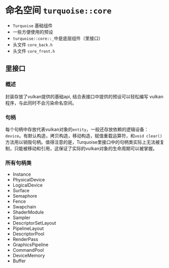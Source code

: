 # 命名空间 `turquoise::core`
* `Turquoise` 基础组件
* 一些方便使用的预设
* `turquoise::core::_`中是底层组件（里接口）
* 头文件 `core_back.h`
* 头文件 `core_front.h`

## 里接口
### 概述
封装存放了vulkan提供的基础api, 结合表接口中提供的预设可以轻松编写
vulkan程序，与此同时不会污染命名空间。
### 句柄
每个句柄中存放代表vulkan对象的`entity`，一般还存放依赖的逻辑设备：
`device`。有默认构造，拷贝构造，移动构造，赋值重载运算符，和`void clear()`方法用以销毁句柄。值得注意的是，Turquoise里接口中的句柄类实际上无法被复制，只能被移动和引用，这保证了实际的vulkan对象的生命周期可以被掌握。
### 所有句柄类
* Instance
* PhysicalDevice
* LogicalDevice
* Surface
* Semaphore
* Fence
* Swapchain
* ShaderModule
* Sampler
* DescriptorSetLayout
* PipelineLayout
* DescriptorPool
* RenderPass
* GraphicsPipeline
* CommandPool
* DeviceMemory
* Buffer